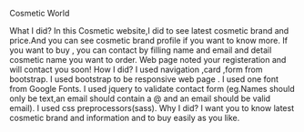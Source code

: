 Cosmetic World

What I did?
     In this Cosmetic website,I did to see latest cosmetic brand and price.And you can see cosmetic brand profile if you want to know more.
     If you want to buy , you can contact by filling name and email and detail cosmetic name you want to order.
     Web page noted your registeration and will contact you soon!
How I did?
     I used navigation ,card ,form from bootstrap.
     I used bootstrap to be responsive web page .
     I used one font from Google Fonts.
     I used jquery to validate contact form (eg.Names should only be text,an email should contain a @ and an email should be valid email).
     I used css preprocessors(sass).
Why I did?
     I want you to know latest cosmetic brand and information and to buy easily as you like.

 
